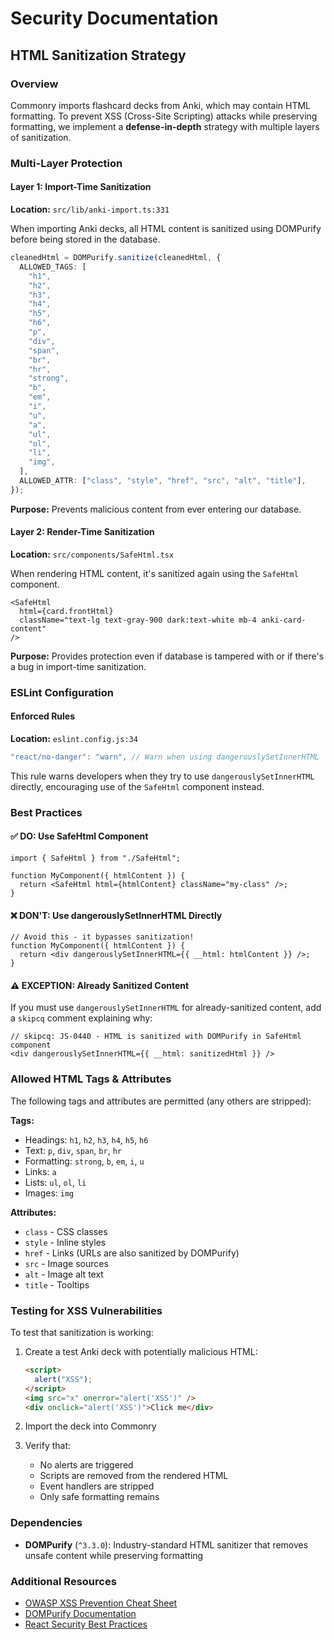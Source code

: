 # Security Documentation

## HTML Sanitization Strategy

### Overview

Commonry imports flashcard decks from Anki, which may contain HTML formatting. To prevent XSS (Cross-Site Scripting) attacks while preserving formatting, we implement a **defense-in-depth** strategy with multiple layers of sanitization.

### Multi-Layer Protection

#### Layer 1: Import-Time Sanitization

**Location:** `src/lib/anki-import.ts:331`

When importing Anki decks, all HTML content is sanitized using DOMPurify before being stored in the database.

```typescript
cleanedHtml = DOMPurify.sanitize(cleanedHtml, {
  ALLOWED_TAGS: [
    "h1",
    "h2",
    "h3",
    "h4",
    "h5",
    "h6",
    "p",
    "div",
    "span",
    "br",
    "hr",
    "strong",
    "b",
    "em",
    "i",
    "u",
    "a",
    "ul",
    "ol",
    "li",
    "img",
  ],
  ALLOWED_ATTR: ["class", "style", "href", "src", "alt", "title"],
});
```

**Purpose:** Prevents malicious content from ever entering our database.

#### Layer 2: Render-Time Sanitization

**Location:** `src/components/SafeHtml.tsx`

When rendering HTML content, it's sanitized again using the `SafeHtml` component.

```tsx
<SafeHtml
  html={card.frontHtml}
  className="text-lg text-gray-900 dark:text-white mb-4 anki-card-content"
/>
```

**Purpose:** Provides protection even if database is tampered with or if there's a bug in import-time sanitization.

### ESLint Configuration

#### Enforced Rules

**Location:** `eslint.config.js:34`

```javascript
"react/no-danger": "warn", // Warn when using dangerouslySetInnerHTML
```

This rule warns developers when they try to use `dangerouslySetInnerHTML` directly, encouraging use of the `SafeHtml` component instead.

### Best Practices

#### ✅ DO: Use SafeHtml Component

```tsx
import { SafeHtml } from "./SafeHtml";

function MyComponent({ htmlContent }) {
  return <SafeHtml html={htmlContent} className="my-class" />;
}
```

#### ❌ DON'T: Use dangerouslySetInnerHTML Directly

```tsx
// Avoid this - it bypasses sanitization!
function MyComponent({ htmlContent }) {
  return <div dangerouslySetInnerHTML={{ __html: htmlContent }} />;
}
```

#### ⚠️ EXCEPTION: Already Sanitized Content

If you must use `dangerouslySetInnerHTML` for already-sanitized content, add a `skipcq` comment explaining why:

```tsx
// skipcq: JS-0440 - HTML is sanitized with DOMPurify in SafeHtml component
<div dangerouslySetInnerHTML={{ __html: sanitizedHtml }} />
```

### Allowed HTML Tags & Attributes

The following tags and attributes are permitted (any others are stripped):

**Tags:**

- Headings: `h1`, `h2`, `h3`, `h4`, `h5`, `h6`
- Text: `p`, `div`, `span`, `br`, `hr`
- Formatting: `strong`, `b`, `em`, `i`, `u`
- Links: `a`
- Lists: `ul`, `ol`, `li`
- Images: `img`

**Attributes:**

- `class` - CSS classes
- `style` - Inline styles
- `href` - Links (URLs are also sanitized by DOMPurify)
- `src` - Image sources
- `alt` - Image alt text
- `title` - Tooltips

### Testing for XSS Vulnerabilities

To test that sanitization is working:

1. Create a test Anki deck with potentially malicious HTML:

   ```html
   <script>
     alert("XSS");
   </script>
   <img src="x" onerror="alert('XSS')" />
   <div onclick="alert('XSS')">Click me</div>
   ```

2. Import the deck into Commonry

3. Verify that:
   - No alerts are triggered
   - Scripts are removed from the rendered HTML
   - Event handlers are stripped
   - Only safe formatting remains

### Dependencies

- **DOMPurify** (`^3.3.0`): Industry-standard HTML sanitizer that removes unsafe content while preserving formatting

### Additional Resources

- [OWASP XSS Prevention Cheat Sheet](https://cheatsheetseries.owasp.org/cheatsheets/Cross_Site_Scripting_Prevention_Cheat_Sheet.html)
- [DOMPurify Documentation](https://github.com/cure53/DOMPurify)
- [React Security Best Practices](https://react.dev/learn/security)
